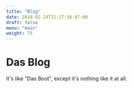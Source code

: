 ```yaml
---
title: "Blog"
date: 2018-02-24T21:27:16-07:00
draft: false
menu: "main"
weight: 75
---
```

# Das Blog

It's like "Das Boot", except it's nothing like it at all.
